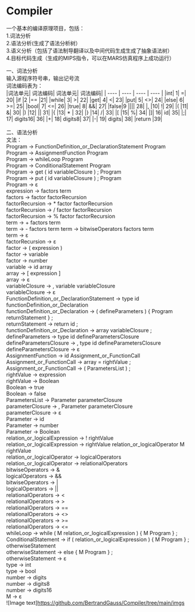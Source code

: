 # Compiler
一个基本的编译原理项目，包括：<br>
1.词法分析<br>
2.语法分析(生成了语法分析树）<br>
3.语义分析（包括了语法制导翻译以及中间代码生成生成了抽象语法树）<br>
4.目标代码生成（生成的MIPS指令，可以在MARS仿真程序上成功运行）<br>

一、词法分析<br>
输入源程序符号串，输出记号流<br>
词法编码表为：<br>
|词法单元|	词法编码|	词法单元|	词法编码|
|  ----  | ----  |  ----  | ----  |
|int|	1|	=|	20|
|if	|2	|==	|21|
|while|	3|	>|	22|
|get|	4|	<|	23|
|put|	5|	<>|	24|
|else|	6|	>=|	25|
|bool|	7|	<=|	26|
|true|	8|	&&|	27|
|false|9	|\|\||	28|
|,	|10|	!|	29|
|(	|11|	&|	30|
|)	|12|	\||	31|
|{	|13|	* |	32|
|}	|14|	/|	33|
|[	|15|	%|	34|
|]|	16|	id|	35|
|;|	17|	digits16|	36|
|+|	18|	digits8|	37|
|-|	19|	digits|	38|
|return	|39|		
<br>
二、语法分析<br>
文法：<br>
Program -> FunctionDefinition_or_DeclarationStatement Program<br>
Program -> AssignmentFunction Program<br>
Program -> whileLoop Program<br>
Program -> ConditionalStatement Program<br>
Program -> get ( id variableClosure ) ; Program<br>
Program -> put ( id variableClosure ) ; Program<br>
Program -> ε<br>
expression -> factors  term<br>
factors -> factor factorRecursion <br>
factorRecursion -> * factor  factorRecursion<br>
factorRecursion -> / factor  factorRecursion<br>
factorRecursion -> % factor  factorRecursion<br>
term -> + factors term<br>
term -> - factors term
term -> bitwiseOperators factors term<br>
term -> ε<br>
factorRecursion -> ε<br>
factor  -> ( expression )<br>
factor  -> variable<br>
factor  -> number<br>
variable -> id array<br>
array -> [ expression ]<br>
array -> ε<br>
variableClosure -> , variable variableClosure<br>
variableClosure -> ε<br>
FunctionDefinition_or_DeclarationStatement -> type id functionDefinition_or_Declaration<br>
functionDefinition_or_Declaration -> ( defineParameters ) { Program returnStatement } ;<br>
returnStatement -> return id ;<br>
functionDefinition_or_Declaration -> array variableClosure ;<br>
defineParameters -> type id defineParametersClosure <br>
defineParametersClosure -> , type id defineParametersClosure<br>
defineParametersClosure -> ε<br>
AssignmentFunction -> id Assignment_or_FunctionCall <br>
Assignment_or_FunctionCall  -> array = rightValue ; <br>
Assignment_or_FunctionCall  -> ( ParametersList ) ;<br>
rightValue -> expression  <br>
rightValue -> Boolean <br>
Boolean -> true<br>
Boolean -> false<br>
ParametersList -> Parameter parameterClosure<br>
parameterClosure -> , Parameter parameterClosure<br>
parameterClosure -> ε<br>
Parameter -> id<br>
Parameter -> number<br>
Parameter -> Boolean<br>
relation_or_logicalExpression -> ! rightValue<br>
relation_or_logicalExpression -> rightValue relation_or_logicalOperator M rightValue<br>
relation_or_logicalOperator -> logicalOperators<br>
relation_or_logicalOperator -> relationalOperators <br>
bitwiseOperators -> &<br>
logicalOperators -> &&<br>
bitwiseOperators -> |<br>
logicalOperators -> ||<br>
relationalOperators -> <<br>
relationalOperators -> ><br>
relationalOperators -> ==<br>
relationalOperators -> <><br>
relationalOperators -> >=<br>
relationalOperators -> <=<br>
whileLoop -> while ( M relation_or_logicalExpression ) { M Program } ;<br>
ConditionalStatement ->  if ( relation_or_logicalExpression ) { M Program } ; otherwiseStatement<br>
otherwiseStatement -> else { M Program } ;<br>
otherwiseStatement -> ε<br>
type -> int<br>
type -> bool<br>
number -> digits<br>
number -> digits8<br>
number -> digits16<br>
M -> ε<br>
![Image text]https://github.com/BertrandGauss/Compiler/tree/main/imgs
